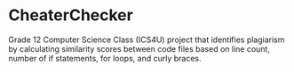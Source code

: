 # CheaterChecker
Grade 12 Computer Science Class (ICS4U) project that identifies plagiarism by calculating similarity scores between code files based on line count, number of if statements, for loops, and curly braces.
